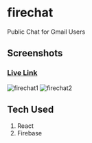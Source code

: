 # firechat
Public Chat for Gmail Users

## Screenshots
### [Live Link](https://firechat101.netlify.app/)

![firechat1](https://user-images.githubusercontent.com/40262320/125351861-3cc72280-e37e-11eb-8085-6b0d4e22fe1a.png)
![firechat2](https://user-images.githubusercontent.com/40262320/125351877-40f34000-e37e-11eb-90d0-a15df45fbf9f.png)


## Tech Used
1. React
2. Firebase


